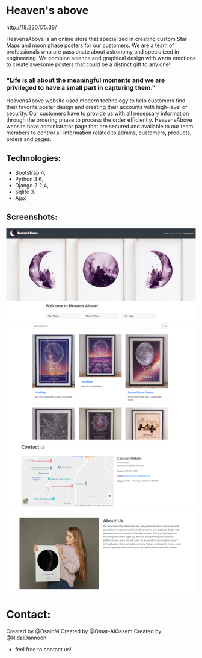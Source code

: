 # Heaven's above

http://18.220.175.38/

HeavensAbove is an online store that specialized in creating custom Star Maps and  moon phase posters for our customers.
We are a team of professionals who are passionate about astronomy and specialized in engineering.
We combine science and graphical design with warm emotions to create awesome posters that could be a distinct gift to any one!
### "Life is all about the meaningful moments and we are privileged to have a small part in capturing them."
HeavensAbove website used modern technology to help customers find their favorite poster design and creating their accounts with high-level of security.
Our customers have to provide us with all necessary information through the ordering phase to process the order efficiently.
HeavensAbove website have administrator page that are secured and available to our team members to control all information related to admins, customers, products, orders and pages.

## Technologies:
* Bootstrap 4,
* Python 3.6,
* Django 2.2.4,
* Sqlite 3.
* Ajax
## Screenshots:
![capture1](https://raw.githubusercontent.com/OsaidM/Heavens_above/master/Capture1.png)
![capture2](https://raw.githubusercontent.com/OsaidM/Heavens_above/master/Capture2.png)
![capture3](https://raw.githubusercontent.com/OsaidM/Heavens_above/master/Capture3.png)
![capture4](https://raw.githubusercontent.com/OsaidM/Heavens_above/master/Capture4.png)


# Contact:
Created by @OsaidM
Created by @Omar-AlQasem
Created by @NidalDannoon
- feel free to contact us!


